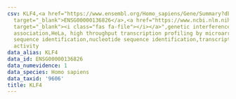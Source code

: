 ```yaml
---
csv: KLF4,<a href="https://www.ensembl.org/Homo_sapiens/Gene/Summary?db=core;g=ENSG00000136826"
  target="_blank">ENSG00000136826</a>,<a href="https://www.ncbi.nlm.nih.gov/pubmed/17216044"
  target="_blank"><i class="fas fa-file"></i></a>",genetic interference,functional
  association,HeLa, high throughput transcription profiling by microarray,nucleotide
  sequence identification,nucleotide sequence identification,transcriptional regulation,up-regulates
  activity
data_alias: KLF4
data_id: ENSG00000136826
data_numevidence: 1
data_species: Homo sapiens
data_taxid: '9606'
title: KLF4
---
```

